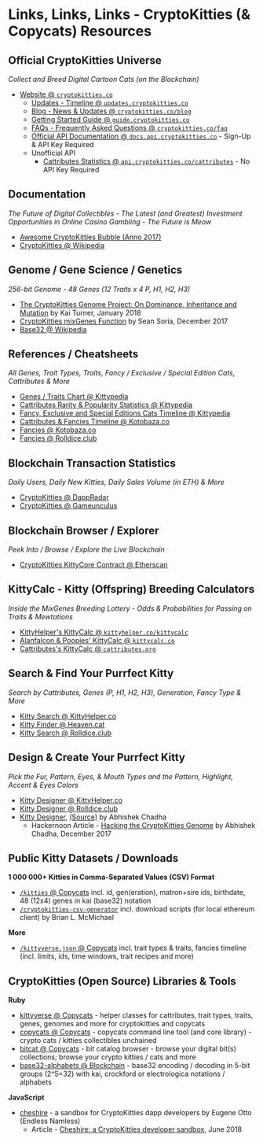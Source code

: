 # Links, Links, Links - CryptoKitties (& Copycats) Resources

## Official CryptoKitties Universe

_Collect and Breed Digital Cartoon Cats (on the Blockchain)_

- [Website @ `cryptokitties.co`](https://www.cryptokitties.co) 
  - [Updates - Timeline @ `updates.cryptokitties.co`](https://updates.cryptokitties.co)
  - [Blog - News & Updates @ `cryptokitties.co/blog`](https://www.cryptokitties.co/blog)
  - [Getting Started Guide @ `guide.cryptokitties.co`](https://guide.cryptokitties.co)
  - [FAQs - Frequently Asked Questions @ `cryptokitties.co/faq`](https://www.cryptokitties.co/faq)
  - [Official API Documentation @ `docs.api.cryptokitties.co`](https://docs.api.cryptokitties.co) - Sign-Up & API Key Required
  - Unofficial API
    - [Cattributes Statistics @ `api.cryptokitties.co/cattributes`](https://api.cryptokitties.co/cattributes) - No API Key Required


## Documentation

_The Future of Digital Collectibles - The Latest (and Greatest) Investment Opportunities in Online Casino Gambling - The Future is Meow_

- [Awesome CryptoKitties Bubble (Anno 2017)](https://github.com/cryptocopycats/awesome-cryptokitties-bubble)
- [CryptoKitties @ Wikipedia](https://en.wikipedia.org/wiki/CryptoKitties)


## Genome / Gene Science / Genetics

_256-bit Genome - 48 Genes (12 Traits x 4 P, H1, H2, H3)_

- [The CryptoKitties Genome Project: On Dominance, Inheritance and Mutation](https://medium.com/@kaigani/the-cryptokitties-genome-project-on-dominance-inheritance-and-mutation-b73059dcd0a4) by Kai Turner, January 2018
- [CryptoKitties mixGenes Function](https://medium.com/@sean.soria/cryptokitties-mixgenes-function-69207883fc80) by Sean Soria, December 2017
- [Base32 @ Wikipedia](https://en.wikipedia.org/wiki/Base32)


## References / Cheatsheets

_All Genes, Trait Types, Traits, Fancy / Exclusive / Special Edition Cats, Cattributes & More_

- [Genes / Traits Chart @ Kittypedia](https://github.com/cryptocopycats/kittypedia/blob/master/GENES.md)
- [Cattributes Rarity & Popularity Statistics @ Kittypedia](https://github.com/cryptocopycats/kittypedia/blob/master/TIMELINE-CATTRIBUTES.md)
- [Fancy, Exclusive and Special Editions Cats Timeline @ Kittypedia](https://github.com/cryptocopycats/kittypedia/blob/master/TIMELINE-FANCIES.md)
- [Cattributes & Fancies Timeline @ Kotobaza.co](https://blog.kotobaza.co/timeline)
- [Fancies @ Kotobaza.co](https://blog.kotobaza.co/cryptokitties-fancies)
- [Fancies @ Rolldice.club](http://www.rolldice.club/cryptokitties/wkt_catrib.php)



## Blockchain Transaction Statistics

_Daily Users, Daily New Kitties, Daily Sales Volume (in ETH) & More_

- [CryptoKitties @ DappRadar](https://dappradar.com/app/3/cryptokitties)
- [CryptoKitties @ Gameunculus](https://gameunculus.io/app/1/cryptokitties)


## Blockchain Browser / Explorer

_Peek Into / Browse / Explore the Live Blockchain_

- [CryptoKitties KittyCore Contract @ Etherscan](https://etherscan.io/address/0x06012c8cf97bead5deae237070f9587f8e7a266d)



## KittyCalc - Kitty (Offspring) Breeding Calculators

_Inside the MixGenes Breeding Lottery - Odds & Probabilities for Passing on Traits & Mewtations_

- [KittyHelper's KittyCalc @ `kittyhelper.co/kittycalc`](https://kittyhelper.co/kittycalc)
- [Alanfalcon & Poopies' KittyCalc @ `kittycalc.co`](https://kittycalc.co)
- [Cattributes's KittyCalc @ `cattributes.org`](https://cattributes.org)



## Search & Find Your Purrfect Kitty

_Search by Cattributes, Genes (P, H1, H2, H3), Generation, Fancy Type & More_

- [Kitty Search @ KittyHelper.co](https://kittyhelper.co/search)
- [Kitty Finder @ Heaven.cat](https://heaven.cat/find)
- [Kitty Search @ Rolldice.club](http://www.rolldice.club/cryptokitties/wkt_klist.php)


## Design & Create Your Purrfect Kitty

_Pick the Fur, Pattern, Eyes, & Mouth Types and the Pattern, Highlight, Accent & Eyes Colors_ 

- [Kitty Designer @ KittyHelper.co](https://kittyhelper.co/kitty-constructor/)
- [Kitty Designer @ Rolldice.club](http://www.rolldice.club/cryptokitties/wkt_creator.php)
- [Kitty Designer](https://bytesforbites.github.io/cryptokitty-designer/#/), [(Source)](https://github.com/BytesForBites/cryptokitty-designer) by Abhishek Chadha 
   - Hackernoon Article - [Hacking the CryptoKitties Genome](https://hackernoon.com/hacking-the-cryptokitties-genome-1cb3e7dddab3) by Abhishek Chadha, December 2017



## Public Kitty Datasets / Downloads

**1 000 000+ Kitties in Comma-Separated Values (CSV) Format**

- [`/kitties` @ Copycats](https://github.com/cryptocopycats/kitties) incl. id, gen(eration), matron+sire ids, birthdate, 48 (12x4) genes in kai (base32) notation
- [`/cryptokitties-csv-generator`](https://github.com/brianmcmichael/cryptokitties-csv-generator) incl. download scripts (for local ethereum client) by Brian L. McMichael


**More**

- [`/kittyverse.json` @ Copycats](https://github.com/cryptocopycats/kitties/tree/master/kittyverse.json) incl. trait types & traits, fancies timeline (incl. limits, ids, time windows, trait recipes and more)



## CryptoKitties (Open Source) Libraries & Tools

**Ruby**

- [kittyverse @ Copycats](https://github.com/cryptocopycats/kittyverse) - helper classes for cattributes, trait types, traits, genes, genomes and more for cryptokitties and copycats
- [copycats @ Copycats](https://github.com/cryptocopycats/copycats) - copycats command line tool (and core library) - crypto cats / kitties collectibles unchained
- [bitcat @ Copycats](https://github.com/cryptocopycats/bitcat) -  bit catalog browser - browse your digital bit(s) collections; browse your crypto kitties / cats and more 
- [base32-alphabets @ Blockchain](https://github.com/rubycoco/blockchain/tree/master/base32-alphabets) - base32 encoding / decoding in 5-bit groups (2^5=32) with kai, crockford or electrologica notations / alphabets

**JavaScript**

- [cheshire](https://github.com/endless-nameless-inc/cheshire) - a sandbox for CryptoKitties dapp developers by Eugene Otto (Endless Namless)
  - Article - [Cheshire: a CryptoKitties developer sandbox](https://medium.com/@endless_inc/cheshire-a-cryptokitties-developer-sandbox-4f2e2936340a), June 2018 
